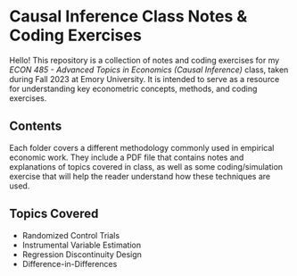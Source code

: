 # Causal Inference Class Notes & Coding Exercises

Hello! This repository is a collection of notes and coding exercises for my _ECON 485 - Advanced Topics in Economics (Causal Inference)_ class, taken during Fall 2023 at Emory University. It is intended to serve as a resource for understanding key econometric concepts, methods, and coding exercises.

## Contents
Each folder covers a different methodology commonly used in empirical economic work. They include a PDF file that contains notes and explanations of topics covered in class, as well as some coding/simulation exercise that will help the reader understand how these techniques are used.

## Topics Covered
- Randomized Control Trials
- Instrumental Variable Estimation
- Regression Discontinuity Design
- Difference-in-Differences
